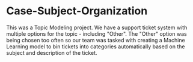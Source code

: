 # Case-Subject-Organization

This was a Topic Modeling project. We have a support ticket system with multiple options for the topic - including "Other". The "Other" option was being chosen too often so our team was tasked with creating a Machine Learning model to bin tickets into categories automatically based on the subject and description of the ticket.
